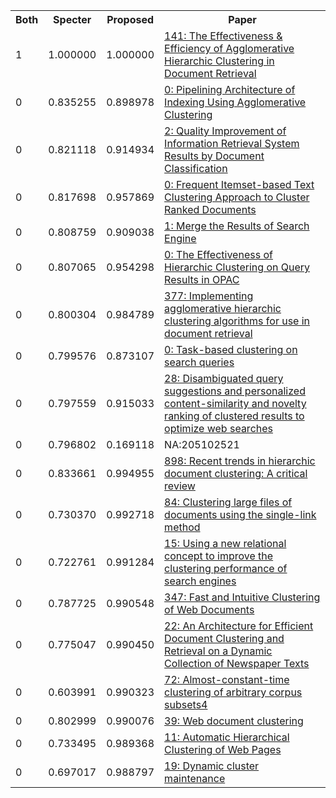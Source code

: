 <html><table><tr>
<th>Both</th>
<th>Specter</th>
<th>Proposed</th>
<th>Paper</th>
</tr>
<tr>
<td>1</td>
<td>1.000000</td>
<td>1.000000</td>
<td><a href="https://www.semanticscholar.org/paper/e84ece72b4b29eb547f80ecdc8e64d733d8bb877">141: The Effectiveness & Efficiency of Agglomerative Hierarchic Clustering in Document Retrieval</a></td>
</tr>
<tr>
<td>0</td>
<td>0.835255</td>
<td>0.898978</td>
<td><a href="https://www.semanticscholar.org/paper/b8ec3060f958e9bf53835d9746b80900cf16ecc8">0: Pipelining Architecture of Indexing Using Agglomerative Clustering</a></td>
</tr>
<tr>
<td>0</td>
<td>0.821118</td>
<td>0.914934</td>
<td><a href="https://www.semanticscholar.org/paper/ee9a446134ec0e2d085e678a6193a8045dff2d08">2: Quality Improvement of Information Retrieval System Results by Document Classification</a></td>
</tr>
<tr>
<td>0</td>
<td>0.817698</td>
<td>0.957869</td>
<td><a href="https://www.semanticscholar.org/paper/b5e171dc26dd414343162b3f043e915a17ba139c">0: Frequent Itemset-based Text Clustering Approach to Cluster Ranked Documents</a></td>
</tr>
<tr>
<td>0</td>
<td>0.808759</td>
<td>0.909038</td>
<td><a href="https://www.semanticscholar.org/paper/ab51ba4064217842391eef4675550d4c8431d81e">1: Merge the Results of Search Engine</a></td>
</tr>
<tr>
<td>0</td>
<td>0.807065</td>
<td>0.954298</td>
<td><a href="https://www.semanticscholar.org/paper/40008d08c014d154c1539df08f8c29c85a4c39b4">0: The Effectiveness of Hierarchic Clustering on Query Results in OPAC</a></td>
</tr>
<tr>
<td>0</td>
<td>0.800304</td>
<td>0.984789</td>
<td><a href="https://www.semanticscholar.org/paper/edacdf271f6fbe8b6bab36946fac2d71bd6b1c91">377: Implementing agglomerative hierarchic clustering algorithms for use in document retrieval</a></td>
</tr>
<tr>
<td>0</td>
<td>0.799576</td>
<td>0.873107</td>
<td><a href="https://www.semanticscholar.org/paper/bad526db46402c6ec223055a8f8f1414d142b6a2">0: Task-based clustering on search queries</a></td>
</tr>
<tr>
<td>0</td>
<td>0.797559</td>
<td>0.915033</td>
<td><a href="https://www.semanticscholar.org/paper/1cce45bc6d4e81602294596fa86f6d7365800e8a">28: Disambiguated query suggestions and personalized content-similarity and novelty ranking of clustered results to optimize web searches</a></td>
</tr>
<tr>
<td>0</td>
<td>0.796802</td>
<td>0.169118</td>
<td>NA:205102521</td>
</tr>
<tr>
<td>0</td>
<td>0.833661</td>
<td>0.994955</td>
<td><a href="https://www.semanticscholar.org/paper/1fb58b6de34ae18174a111a9f32efaf79bbb0bbe">898: Recent trends in hierarchic document clustering: A critical review</a></td>
</tr>
<tr>
<td>0</td>
<td>0.730370</td>
<td>0.992718</td>
<td><a href="https://www.semanticscholar.org/paper/419f7857622c5d3e42edec080b1dcab99c2fdf64">84: Clustering large files of documents using the single-link method</a></td>
</tr>
<tr>
<td>0</td>
<td>0.722761</td>
<td>0.991284</td>
<td><a href="https://www.semanticscholar.org/paper/1ccd7c73e9e8f4b3257d509f3d7e8196dab58354">15: Using a new relational concept to improve the clustering performance of search engines</a></td>
</tr>
<tr>
<td>0</td>
<td>0.787725</td>
<td>0.990548</td>
<td><a href="https://www.semanticscholar.org/paper/5c1a062cec3e35eb130571dba47f18b294bfc8d2">347: Fast and Intuitive Clustering of Web Documents</a></td>
</tr>
<tr>
<td>0</td>
<td>0.775047</td>
<td>0.990450</td>
<td><a href="https://www.semanticscholar.org/paper/a354e49edc099a6237405819b7697eb9be191e92">22: An Architecture for Efficient Document Clustering and Retrieval on a Dynamic Collection of Newspaper Texts</a></td>
</tr>
<tr>
<td>0</td>
<td>0.603991</td>
<td>0.990323</td>
<td><a href="https://www.semanticscholar.org/paper/9336a75b53f6efe7121cfea0c109d1aa9a83ff11">72: Almost-constant-time clustering of arbitrary corpus subsets4</a></td>
</tr>
<tr>
<td>0</td>
<td>0.802999</td>
<td>0.990076</td>
<td><a href="https://www.semanticscholar.org/paper/c79da581202031bca7a3409615daf89f8e406d1b">39: Web document clustering</a></td>
</tr>
<tr>
<td>0</td>
<td>0.733495</td>
<td>0.989368</td>
<td><a href="https://www.semanticscholar.org/paper/d52ee40fc865312a5feb817f34aebb4dc226d8ef">11: Automatic Hierarchical Clustering of Web Pages</a></td>
</tr>
<tr>
<td>0</td>
<td>0.697017</td>
<td>0.988797</td>
<td><a href="https://www.semanticscholar.org/paper/f4de6e95be5a22af3f97b70599e591dc36ac768f">19: Dynamic cluster maintenance</a></td>
</tr>
</table></html>
